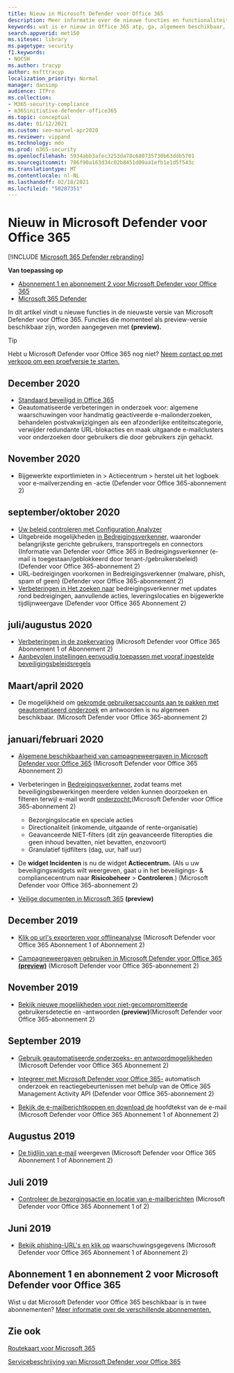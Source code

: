 ```yaml
---
title: Nieuw in Microsoft Defender voor Office 365
description: Meer informatie over de nieuwe functies en functionaliteit die beschikbaar zijn in de nieuwste versie van Microsoft Defender voor Office 365.
keywords: wat is er nieuw in Office 365 atp, ga, algemeen beschikbaar, mogelijkheden, beschikbaar, nieuw
search.appverid: met150
ms.sitesec: library
ms.pagetype: security
f1.keywords:
- NOCSH
ms.author: tracyp
author: msfttracyp
localization_priority: Normal
manager: dansimp
audience: ITPro
ms.collection:
- M365-security-compliance
- m365initiative-defender-office365
ms.topic: conceptual
ms.date: 01/12/2021
ms.custom: seo-marvel-apr2020
ms.reviewer: vippand
ms.technology: mdo
ms.prod: m365-security
ms.openlocfilehash: 5934abb3afec3253da78c680735730b63ddb5701
ms.sourcegitcommit: 786f90a163d34c02b8451d09aa1efb1e1d5f543c
ms.translationtype: MT
ms.contentlocale: nl-NL
ms.lasthandoff: 02/18/2021
ms.locfileid: "50287351"
---
```

# <a name="whats-new-in-microsoft-defender-for-office-365"></a>Nieuw in Microsoft Defender voor Office 365

[!INCLUDE [Microsoft 365 Defender rebranding](../includes/microsoft-defender-for-office.md)]

**Van toepassing op**
- [Abonnement 1 en abonnement 2 voor Microsoft Defender voor Office 365](office-365-atp.md)
- [Microsoft 365 Defender](../mtp/microsoft-threat-protection.md)

In dit artikel vindt u nieuwe functies in de nieuwste versie van Microsoft Defender voor Office 365. Functies die momenteel als preview-versie beschikbaar zijn, worden aangegeven met **(preview).**

> [!TIP]
> Hebt u Microsoft Defender voor Office 365 nog niet? [Neem contact op met verkoop om een proefversie te starten.](https://info.microsoft.com/ww-landing-M365SMB-web-contact.html)

## <a name="december-2020"></a>December 2020

- [Standaard beveiligd in Office 365](secure-by-default.md)
- Geautomatiseerde verbeteringen in onderzoek voor: algemene waarschuwingen voor handmatig geactiveerde e-mailonderzoeken, behandelen postvakwijzigingen als een afzonderlijke entiteitscategorie, verwijder redundante URL-blokacties en maak uitgaande e-mailclusters voor onderzoeken door gebruikers die door gebruikers zijn gehackt.

## <a name="november-2020"></a>November 2020

- Bijgewerkte exportlimieten in > Actiecentrum > herstel uit het logboek voor e-mailverzending en -actie (Defender voor Office 365-abonnement 2)

## <a name="septemberoctober-2020"></a>september/oktober 2020

- [Uw beleid controleren met Configuration Analyzer](configuration-analyzer-for-security-policies.md)
- Uitgebreide mogelijkheden [in Bedreigingsverkenner,](threat-explorer.md#new-features-in-threat-explorer-and-real-time-detections) waaronder belangrijkste gerichte gebruikers, transportregels en connectors (Informatie van Defender voor Office 365 in Bedreigingsverkenner (e-mail is toegestaan/geblokkeerd door tenant-/gebruikersbeleid) (Defender voor Office 365-abonnement 2) [](threat-explorer.md)
- URL-bedreigingen voorkomen [](threat-explorer.md#threats-in-urls) in Bedreigingsverkenner (malware, phish, spam of geen) (Defender voor Office 365-abonnement 2)
- [Verbeteringen in Het zoeken naar](threat-explorer.md#improvements-to-the-threat-hunting-experience-upcoming) bedreigingsverkenner met updates rond bedreigingen, aanvullende acties, leveringslocaties en bijgewerkte tijdlijnweergave (Defender voor Office 365 Abonnement 2)

## <a name="julyaugust-2020"></a>juli/augustus 2020

- [Verbeteringen in de zoekervaring](threat-explorer.md#improvements-to-threat-explorer-and-real-time-detections) (Microsoft Defender voor Office 365 Abonnement 1 of Abonnement 2)
- [Aanbevolen instellingen eenvoudig toepassen met vooraf ingestelde beveiligingsbeleidsregels](preset-security-policies.md)

## <a name="marchapril-2020"></a>Maart/april 2020

- De mogelijkheid om [gekromde gebruikersaccounts aan te pakken met geautomatiseerd onderzoek](address-compromised-users-quickly.md) en antwoorden is nu algemeen beschikbaar. (Microsoft Defender voor Office 365-abonnement 2)

## <a name="januaryfebruary-2020"></a>januari/februari 2020

- [Algemene beschikbaarheid van campagneweergaven in Microsoft Defender voor Office 365](campaigns.md) (Microsoft Defender voor Office 365 Abonnement 2)
- Verbeteringen in [Bedreigingsverkenner,](threat-explorer.md) zodat teams met beveiligingsbewerkingen meerdere velden kunnen doorzoeken en filteren terwijl e-mail wordt [onderzocht:](investigate-malicious-email-that-was-delivered.md)(Microsoft Defender voor Office 365-abonnement 2)
  - Bezorgingslocatie en speciale acties
  - Directionaliteit (inkomende, uitgaande of rente-organisatie)
  - Geavanceerde NIET-filters (dit zijn geavanceerde filteropties die geen inhoud bevatten, niet bevatten, enzovoort)
  - Granulatief tijdfilters (dag, uur, half uur)

- De **widget Incidenten** is nu de widget **Actiecentrum.** (Als u uw beveiligingswidgets wilt weergeven, gaat u in het beveiligings- & compliancecentrum naar **Risicobeheer** \> **Controleren**.) (Microsoft Defender voor Office 365-abonnement 2)

- [Veilige documenten in Microsoft 365](safe-docs.md) **(preview)**

## <a name="december-2019"></a>December 2019

- [Klik op url's exporteren voor offlineanalyse](threat-explorer.md#new-features-in-threat-explorer-and-real-time-detections) (Microsoft Defender voor Office 365 Abonnement 1 of Abonnement 2)

- [Campagneweergaven gebruiken in Microsoft Defender voor Office 365 **(preview)**](campaigns.md) (Microsoft Defender voor Office 365-abonnement 2)

## <a name="november-2019"></a>November 2019

- [Bekijk nieuwe mogelijkheden voor niet-gecompromitteerde](address-compromised-users-quickly.md) gebruikersdetectie en -antwoorden **(preview)**(Microsoft Defender voor Office 365-abonnement 2)

## <a name="september-2019"></a>September 2019

- [Gebruik geautomatiseerde onderzoeks- en antwoordmogelijkheden](automated-investigation-response-office.md) (Microsoft Defender voor Office 365 Abonnement 2)

- [Integreer met Microsoft Defender voor Office 365-](https://docs.microsoft.com/office/office-365-management-api/office-365-management-activity-api-schema#office-365-advanced-threat-protection-and-threat-investigation-and-response-schema) automatisch onderzoek en reactiegebeurtenissen met behulp van de Office 365 Management Activity API (Defender voor Office 365-abonnement 2)

- [Bekijk de e-mailberichtkoppen en download de](investigate-malicious-email-that-was-delivered.md) hoofdtekst van de e-mail (Microsoft Defender voor Office 365 Abonnement 1 of Abonnement 2)

## <a name="august-2019"></a>Augustus 2019

- [De tijdlijn van e-mail](investigate-malicious-email-that-was-delivered.md#view-the-timeline-of-your-email) weergeven (Microsoft Defender voor Office 365 Abonnement 1 of Abonnement 2)

## <a name="july-2019"></a>Juli 2019

- [Controleer de bezorgingsactie en locatie van e-mailberichten](investigate-malicious-email-that-was-delivered.md#check-the-delivery-action-and-location) (Microsoft Defender voor Office 365 Abonnement 1 of 2)

## <a name="june-2019"></a>Juni 2019

- [Bekijk phishing-URL's en klik op](threat-explorer.md#view-phishing-url-and-click-verdict-data) waarschuwingsgegevens (Microsoft Defender voor Office 365 Abonnement 1 of Abonnement 2)

## <a name="microsoft-defender-for-office-365-plan-1-and-plan-2"></a>Abonnement 1 en abonnement 2 voor Microsoft Defender voor Office 365

Wist u dat Microsoft Defender voor Office 365 beschikbaar is in twee abonnementen? [Meer informatie over de verschillende abonnementen.](office-365-atp.md#microsoft-defender-for-office-365-plan-1-and-plan-2)

## <a name="see-also"></a>Zie ook

[Routekaart voor Microsoft 365](https://www.microsoft.com/microsoft-365/roadmap)

[Servicebeschrijving van Microsoft Defender voor Office 365](https://docs.microsoft.com/office365/servicedescriptions/office-365-advanced-threat-protection-service-description)
